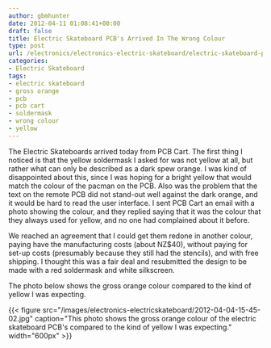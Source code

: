 ```yaml
---
author: gbmhunter
date: 2012-04-11 01:08:41+00:00
draft: false
title: Electric Skateboard PCB's Arrived In The Wrong Colour
type: post
url: /electronics/electronics-electric-skateboard/electric-skateboard-pcbs-arrived-in-the-wrong-colour
categories:
- Electric Skateboard
tags:
- electric skateboard
- gross orange
- pcb
- pcb cart
- soldermask
- wrong colour
- yellow
---
```


The Electric Skateboards arrived today from PCB Cart. The first thing I noticed is that the yellow soldermask I asked for was not yellow at all, but rather what can only be described as a dark spew orange. I was kind of disappointed about this, since I was hoping for a bright yellow that would match the colour of the pacman on the PCB. Also was the problem that the text on the remote PCB did not stand-out well against the dark orange, and it would be hard to read the user interface. I sent PCB Cart an email with a photo showing the colour, and they replied saying that it was the colour that they always used for yellow, and no one had complained about it before.

We reached an agreement that I could get them redone in another colour, paying have the manufacturing costs (about NZ$40), without paying for set-up costs (presumably because they still had the stencils), and with free shipping. I thought this was a fair deal and resubmitted the design to be made with a red soldermask and white silkscreen.

The photo below shows the gross orange colour compared to the kind of yellow I was expecting.

{{< figure src="/images/electronics-electricskateboard/2012-04-04-15-45-02.jpg" caption="This photo shows the gross orange colour of the electric skateboard PCB's compared to the kind of yellow I was expecting."  width="600px" >}}




